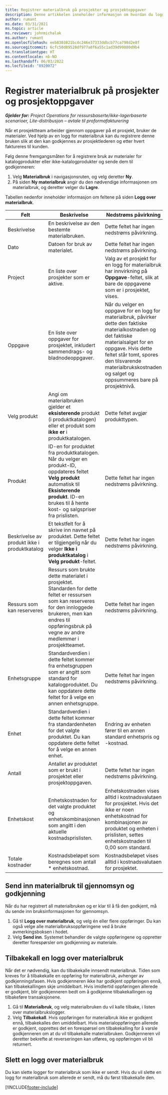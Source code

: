 ```yaml
---
title: Registrer materialbruk på prosjekter og prosjektoppgaver
description: Denne artikkelen inneholder informasjon om hvordan du logger materialbruk mot prosjekter og prosjektoppgaver.
author: rumant
ms.date: 03/31/2021
ms.topic: article
ms.reviewer: johnmichalak
ms.author: rumant
ms.openlocfilehash: eeb8303821bc4c246e37333ddbcb77ca798d2e8f
ms.sourcegitcommit: 6cfc50d89528df977a8f6a55c1ad39d99800d9b4
ms.translationtype: HT
ms.contentlocale: nb-NO
ms.lasthandoff: 06/03/2022
ms.locfileid: "8920072"
---
```

# <a name="record-material-usage-on-projects-and-project-tasks"></a>Registrer materialbruk på prosjekter og prosjektoppgaver

_**Gjelder for:** Project Operations for ressursbaserte/ikke-lagerbaserte scenarioer, Lite-distribusjon – avtale til proformafakturering_

Når et prosjektteam arbeider gjennom oppgaver på et prosjekt, bruker de materialer. Ved hjelp av en logg for materialbruk kan du registrere denne bruken slik at den kan godkjennes av prosjektlederen og etter hvert faktureres til kunden. 

Følg denne fremgangsmåten for å registrere bruk av materialer for katalogprodukter eller ikke-katalogprodukter og sende dem til godkjenneren: 

1. Velg **Materialbruk** i navigasjonsruten, og velg deretter **Ny**.
2. På siden **Ny materialbruk** angir du den nødvendige informasjonen om materialbruk, og deretter velger du **Lagre**.

Tabellen nedenfor inneholder informasjon om feltene på siden **Logg over materialbruk**. 

| **Felt** | **Beskrivelse** | **Nedstrøms påvirkning** |
| --- | --- | --- |
| Beskrivelse | En beskrivelse av den bestemte materialbruken. | Dette feltet har ingen nedstrøms påvirkning. |
| Dato | Datoen for bruk av materialet. | Dette feltet har ingen nedstrøms påvirkning. |
| Project | En liste over prosjekter som er aktive. | Valg av et prosjekt for en logg for materialbruk har innvirkning på **Oppgave**-feltet, slik at bare de oppgavene som er i prosjektet, vises. |
| Oppgave | En liste over oppgaver for prosjektet, inkludert sammendrags- og bladnodeoppgaver. | Når du velger en oppgave for en logg for materialbruk, påvirker dette den faktiske materialkostnaden og det faktiske materialsalget for en oppgave. Hvis dette feltet står tomt, spores den tilsvarende materialbrukskostnaden og salget og oppsummeres bare på prosjektnivå. |
| Velg produkt | Angi om materialbruken gjelder et **eksisterende** produkt (i produktkatalogen) eller et produkt som **ikke er** i produktkatalogen. | Dette feltet avgjør produkttypen. |
| Produkt | ID-en for produktet fra produktkatalogen. Når du velger en produkt-ID, oppdateres feltet **Velg produkt** automatisk til **Eksisterende produkt**. ID-en brukes til å hente kost- og salgspriser fra prislisten. | Dette feltet har ingen nedstrøms påvirkning. |
| Beskrivelse av produkt ikke i produktkatalog | Et tekstfelt for å skrive inn navnet på produktet. Dette feltet er tilgjengelig når du velger **Ikke i produktkatalog** i **Velg produkt**-feltet.| Dette feltet har ingen nedstrøms påvirkning. |
| Ressurs som kan reserveres| Ressurs som brukte dette materialet i prosjektet. Standarden for dette feltet er ressursen som kan reserveres for den innloggede brukeren, men kan endres til oppføringsbruk på vegne av andre medlemmer i prosjektteamet. | Dette feltet har ingen nedstrøms påvirkning. |
| Enhetsgruppe | Standardverdien i dette feltet kommer fra enhetsgruppen som er angitt som standard for katalogproduktet. Du kan oppdatere dette feltet for å velge en annen enhetsgruppe. | Dette feltet har ingen nedstrøms påvirkning. |
| Enhet | Standardverdien i dette feltet kommer fra standardenheten for det valgte produktet. Du kan oppdatere dette feltet for å velge en annen enhet. | Endring av enheten fører til en annen standard enhetspris og -kostnad. |
| Antall | Antallet av produktet som er brukt i prosjektet eller prosjektoppgaven. | Dette feltet har ingen nedstrøms påvirkning. |
| Enhetskost | Enhetskostnaden for det valgte produktet og enhetskombinasjonen som angitt i den aktuelle kostnadsprislisten. | Enhetskostnaden vises alltid i kostnadsvalutaen for prosjektet. Hvis det ikke er noen enhetskostnad for kombinasjonen av produktet og enheten i prislisten, settes enhetskostnaden til 0,00 som standard. |
| Totale kostnader | Kostnadsbeløpet som beregnes som antall \* enhetskostnad.| Kostnadsbeløpet vises alltid i kostnadsvalutaen for prosjektet. |


## <a name="submit-material-usage-for-review-and-approval"></a>Send inn materialbruk til gjennomsyn og godkjenning 
Når du har registrert all materialbruken og er klar til å få den godkjent, må du sende inn bruksinformasjonen for gjennomsyn.

1. Gå til **Logg over materialbruk**, og velg én eller flere oppføringer. Du kan også velge alle materialbruksoppføringene ved å bruke avmerkingsboksen i hodet.
2. Velg **Send inn**. Systemet behandler de valgte oppføringene og oppretter deretter forespørsler om godkjenning av materiale.

## <a name="recall-a-material-usage-log"></a>Tilbakekall en logg over materialbruk

Når det er nødvendig, kan du tilbakekalle innsendt materialbruk. Tiden som kreves for å tilbakekalle en oppføring for materialbruk, avhenger av godkjenningsfasen.  Hvis godkjenneren ikke har godkjent oppføringen ennå, kan tilbakekallingen skje umiddelbart. Hvis imidlertid oppføringen allerede er godkjent, blir godkjenneren bedt om å godkjenne tilbakekallingen og tilbakeføre transaksjonene.

1. Gå til **Materialbruk**, og velg materialbruken du vil kalle tilbake, i listen over materialbrukslogger.
2. Velg **Tilbakekall**. Hvis oppføringen for materialbruk ikke er godkjent ennå, tilbakekalles den umiddelbart. Hvis materialoppføringen allerede er godkjent, opprettes det en forespørsel om tilbakekalling for å varsle godkjenneren om at du vil tilbakekalle materialbruken. Godkjenneren vil deretter bekrefte at reverseringen kan utføres, og oppføringen vil bli returnert.

## <a name="delete-a-material-usage-log"></a>Slett en logg over materialbruk

Du kan slette logger for materialbruk som ikke er sendt. Hvis du vil slette en logg for materialbruk som allerede er sendt, må du først tilbakekalle den.



[!INCLUDE[footer-include](../includes/footer-banner.md)]
